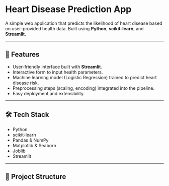 # Heart Disease Prediction App

A simple web application that predicts the likelihood of heart disease based on user-provided health data. Built using **Python**, **scikit-learn**, and **Streamlit**.

---

## 🚀 Features

- User-friendly interface built with **Streamlit**.
- Interactive form to input health parameters.
- Machine learning model (Logistic Regression) trained to predict heart disease risk.
- Preprocessing steps (scaling, encoding) integrated into the pipeline.
- Easy deployment and extensibility.

---

## 🛠️ Tech Stack

- Python
- scikit-learn
- Pandas & NumPy
- Matplotlib & Seaborn
- Joblib
- Streamlit

---

## 📁 Project Structure

